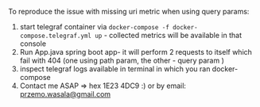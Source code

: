 To reproduce the issue with missing uri metric when using query params:
1. start telegraf container via `docker-compose -f docker-compose.telegraf.yml up` - collected metrics will be available in that console
2. Run App.java spring boot app- it will perform 2 requests to itself which fail with 404 (one using path param, the other - query param )
3. inspect telegraf logs available in terminal in which you ran docker-compose
4. Contact me ASAP => hex 1E23 4DC9 :) or by email: przemo.wasala@gmail.com
